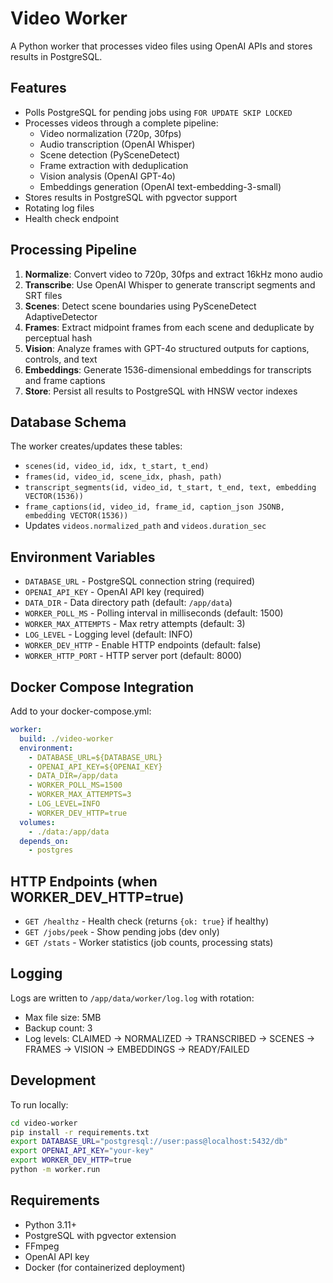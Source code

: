 # Video Worker

A Python worker that processes video files using OpenAI APIs and stores results in PostgreSQL.

## Features

- Polls PostgreSQL for pending jobs using `FOR UPDATE SKIP LOCKED`
- Processes videos through a complete pipeline:
  - Video normalization (720p, 30fps)
  - Audio transcription (OpenAI Whisper)
  - Scene detection (PySceneDetect)
  - Frame extraction with deduplication
  - Vision analysis (OpenAI GPT-4o)
  - Embeddings generation (OpenAI text-embedding-3-small)
- Stores results in PostgreSQL with pgvector support
- Rotating log files
- Health check endpoint

## Processing Pipeline

1. **Normalize**: Convert video to 720p, 30fps and extract 16kHz mono audio
2. **Transcribe**: Use OpenAI Whisper to generate transcript segments and SRT files
3. **Scenes**: Detect scene boundaries using PySceneDetect AdaptiveDetector
4. **Frames**: Extract midpoint frames from each scene and deduplicate by perceptual hash
5. **Vision**: Analyze frames with GPT-4o structured outputs for captions, controls, and text
6. **Embeddings**: Generate 1536-dimensional embeddings for transcripts and frame captions
7. **Store**: Persist all results to PostgreSQL with HNSW vector indexes

## Database Schema

The worker creates/updates these tables:
- `scenes(id, video_id, idx, t_start, t_end)`
- `frames(id, video_id, scene_idx, phash, path)`
- `transcript_segments(id, video_id, t_start, t_end, text, embedding VECTOR(1536))`
- `frame_captions(id, video_id, frame_id, caption_json JSONB, embedding VECTOR(1536))`
- Updates `videos.normalized_path` and `videos.duration_sec`

## Environment Variables

- `DATABASE_URL` - PostgreSQL connection string (required)
- `OPENAI_API_KEY` - OpenAI API key (required)
- `DATA_DIR` - Data directory path (default: `/app/data`)
- `WORKER_POLL_MS` - Polling interval in milliseconds (default: 1500)
- `WORKER_MAX_ATTEMPTS` - Max retry attempts (default: 3)
- `LOG_LEVEL` - Logging level (default: INFO)
- `WORKER_DEV_HTTP` - Enable HTTP endpoints (default: false)
- `WORKER_HTTP_PORT` - HTTP server port (default: 8000)

## Docker Compose Integration

Add to your docker-compose.yml:

```yaml
worker:
  build: ./video-worker
  environment:
    - DATABASE_URL=${DATABASE_URL}
    - OPENAI_API_KEY=${OPENAI_KEY}
    - DATA_DIR=/app/data
    - WORKER_POLL_MS=1500
    - WORKER_MAX_ATTEMPTS=3
    - LOG_LEVEL=INFO
    - WORKER_DEV_HTTP=true
  volumes:
    - ./data:/app/data
  depends_on:
    - postgres
```

## HTTP Endpoints (when WORKER_DEV_HTTP=true)

- `GET /healthz` - Health check (returns `{ok: true}` if healthy)
- `GET /jobs/peek` - Show pending jobs (dev only)
- `GET /stats` - Worker statistics (job counts, processing stats)

## Logging

Logs are written to `/app/data/worker/log.log` with rotation:
- Max file size: 5MB
- Backup count: 3
- Log levels: CLAIMED → NORMALIZED → TRANSCRIBED → SCENES → FRAMES → VISION → EMBEDDINGS → READY/FAILED

## Development

To run locally:

```bash
cd video-worker
pip install -r requirements.txt
export DATABASE_URL="postgresql://user:pass@localhost:5432/db"
export OPENAI_API_KEY="your-key"
export WORKER_DEV_HTTP=true
python -m worker.run
```

## Requirements

- Python 3.11+
- PostgreSQL with pgvector extension
- FFmpeg
- OpenAI API key
- Docker (for containerized deployment)
